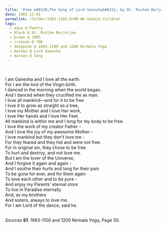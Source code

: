 ```yaml
---
title: 'Poem &#8220;The Song of Lord Ganesha&#8221; by Dr. Rustom Burjorjee from 1985-0500 and 0600 Nirmala Yoga, Page 4'
date: 1983-11-01
permalink: /folder/1983-1101-DrRB-We-Sahaja-Children
tags:
  - aqua @ Poetry
  - black @ Dr. Rustom Burjorjee
  - brown @ 1985
  - crimson @ TBD
  - deeppink @ 1983-1100 and 1200 Nirmala Yoga
  - maroon @ Lord Ganesha
  - maroon @ Song
---
```


<br>

<p>
I am Ganesha and I love all the earth.<br>
For I am the lord of the Virgin birth.<br>
I danced in the morning when the world began.<br>
And I danced when they crucified me as man.<br>
I love all mankind—and for it to be free<br>
I love it to grow as straight as a tree,<br>
I love my Mother and I love Her work,<br>
I love Her hands and I love Her Feet.<br>
All mankind is within me and I long for my body to be free.<br>
I love the work of my creator Father -<br>
And I love the joy of my awesome Mother -<br>
I love mankind but they don't love me -<br>
For they feared and they hid and were not free.<br>
For in original sin, they chose to be free<br>
To hurt and destroy, and not love me.<br>
But I am the lover of the Universe,<br>
And I forgive it again and again -<br>
And I soothe their hurts and long for their pain<br>
To be gone for ever, and for them again<br>
To love each other and to be pure -<br>
And enjoy my Parents' eternal store<br>
To live in Paradise eternally<br>
And, as my brothers<br>
And sisters, always to love me.<br>
For I am Lord of the dance, said he.<br>
</p>

<br>

<wave-list>
<list-title color="DarkSeaGreen" width="55">Sources</list-title>
  <list-item color="BlanchedAlmond"  width="280"><b>S1. </b> 1983-1100 and 1200 Nirmala Yoga, Page 30.</list-item>
</wave-list>